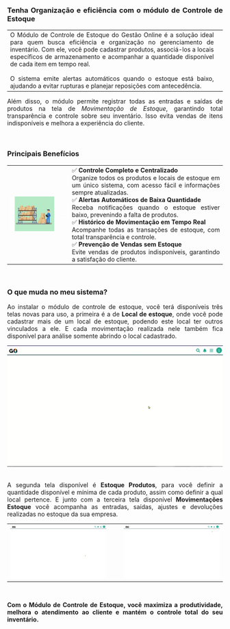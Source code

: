 <div style="text-align: justify"> 

### Tenha Organização e eficiência com o módulo de Controle de Estoque

| | |
|-|-|
|O Módulo de Controle de Estoque do Gestão Online é a solução ideal para quem busca eficiência e organização no gerenciamento de inventário. Com ele, você pode cadastrar produtos, associá-los a locais específicos de armazenamento e acompanhar a quantidade disponível de cada item em tempo real.<br><br>O sistema emite alertas automáticos quando o estoque está baixo, ajudando a evitar rupturas e planejar reposições com antecedência. | |


Além disso, o módulo permite registrar todas as entradas e saídas de produtos na tela de *Movimentação de Estoque*, garantindo total transparência e controle sobre seu inventário. Isso evita vendas de itens indisponíveis e melhora a experiência do cliente.

<br>

### Principais Benefícios

| | | |
|-|-|-|
|<div style="text-align: center"><img src="https://github.com/Gestao-Online/public-docs/blob/738b07c0a30d50859439718074e09f5e8a23e8fd/erp-v2/marketplace/extensions/br.com.gestao-online.module.estoque/assets/modulo_estoque_05.png?raw=true" alt="0" width="300"></div> |<p style="color: white;">__</p> |✅ **Controle Completo e Centralizado**<br>Organize todos os produtos e locais de estoque em um único sistema, com acesso fácil e informações sempre atualizadas.<br>✅ **Alertas Automáticos de Baixa Quantidade**<br>Receba notificações quando o estoque estiver baixo, prevenindo a falta de produtos.<br>✅ **Histórico de Movimentação em Tempo Real**<br>Acompanhe todas as transações de estoque, com total transparência e controle.<br>✅ **Prevenção de Vendas sem Estoque**<br>Evite vendas de produtos indisponíveis, garantindo a satisfação do cliente. |

<br>

### O que muda no meu sistema?

Ao instalar o módulo de controle de estoque, você terá disponíveis três telas novas para uso, a primeira é a de **Local de estoque**, onde você pode cadastrar mais de um local de estoque, podendo este local ter outros vinculados a ele. E cada movimentação realizada nele também fica disponível para análise somente abrindo o local cadastrado.

<div style="text-align: center"><img src="https://github.com/Gestao-Online/public-docs/blob/565ffaa2d20e3fe2bae7637ef010f63583b820fe/erp-v2/marketplace/extensions/br.com.gestao-online.module.estoque/assets/modulo_estoque_02.gif?raw=true" alt="0" width="800"></div>

<br>

A segunda tela disponível é **Estoque Produtos**, para você definir a quantidade disponível e mínima de cada produto, assim como definir a qual local pertence. E junto com a terceira tela disponível **Movimentações Estoque** você acompanha as entradas, saídas, ajustes e devoluções realizadas no estoque da sua empresa.

| | | |
|-|-|-|
|![Tela Estoque Produtos](https://github.com/Gestao-Online/public-docs/blob/565ffaa2d20e3fe2bae7637ef010f63583b820fe/erp-v2/marketplace/extensions/br.com.gestao-online.module.estoque/assets/modulo_estoque_03.gif?raw=true) |<p style="color: white;">__</p>|![Tela Movimentações Estoque](https://github.com/Gestao-Online/public-docs/blob/565ffaa2d20e3fe2bae7637ef010f63583b820fe/erp-v2/marketplace/extensions/br.com.gestao-online.module.estoque/assets/modulo_estoque_04.gif?raw=true) |

<br>

**Com o Módulo de Controle de Estoque, você maximiza a produtividade, melhora o atendimento ao cliente e mantém o controle total do seu inventário.**

</div>